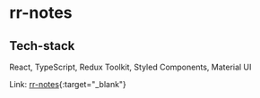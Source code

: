 # rr-notes

## Tech-stack
React, TypeScript, Redux Toolkit, Styled Components, Material UI 

Link: [rr-notes](https://rr-notes.vercel.app/){:target="_blank"}
